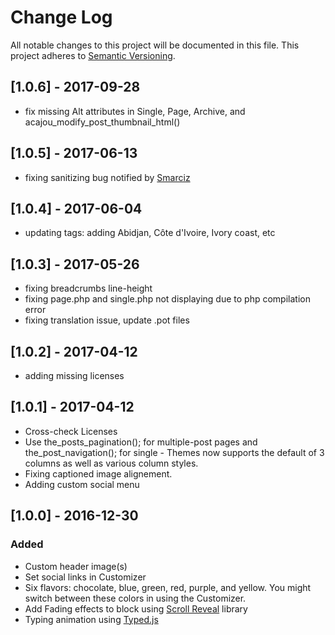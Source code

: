 # Change Log
All notable changes to this project will be documented in this file.
This project adheres to [Semantic Versioning](http://semver.org/).
## [1.0.6] - 2017-09-28
- fix missing Alt attributes in Single, Page, Archive, and acajou_modify_post_thumbnail_html()

## [1.0.5] - 2017-06-13
- fixing sanitizing bug notified by [Smarciz](https://github.com/samuelguebo/acajou/issues/1)
## [1.0.4] - 2017-06-04
- updating tags: adding Abidjan, Côte d'Ivoire, Ivory coast, etc

## [1.0.3] - 2017-05-26
- fixing breadcrumbs line-height
- fixing page.php and single.php not displaying due to php compilation error
- fixing translation issue, update .pot files
## [1.0.2] - 2017-04-12
- adding missing licenses
## [1.0.1] - 2017-04-12
- Cross-check Licenses
- Use the_posts_pagination(); for multiple-post pages and the_post_navigation(); for single - Themes now supports the default of 3 columns as well as various column styles. 
- Fixing captioned image alignement.
- Adding custom social menu

## [1.0.0] - 2016-12-30
### Added
- Custom header image(s)
- Set social links in Customizer
- Six flavors: chocolate, blue, green, red, purple, and yellow. You might switch between these colors in using the Customizer.
- Add Fading effects to block using [Scroll Reveal](https://github.com/jlmakes/scrollreveal) library
- Typing animation using [Typed.js](https://github.com/mattboldt/typed.js/)

